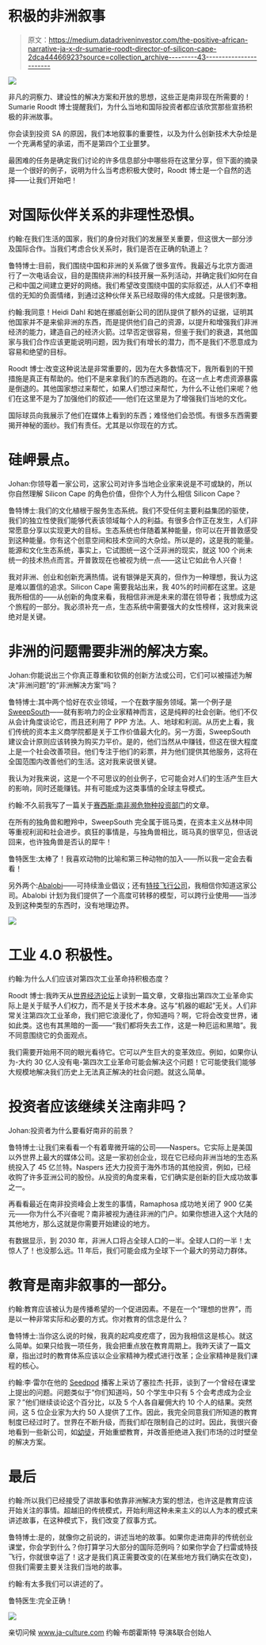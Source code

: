 # 积极的非洲叙事

> 原文：<https://medium.datadriveninvestor.com/the-positive-african-narrative-ja-x-dr-sumarie-roodt-director-of-silicon-cape-2dca44466923?source=collection_archive---------43----------------------->

![](img/26f0aacec5740f550b47a23e837f44df.png)

非凡的洞察力、建设性的解决方案和开放的思想，这些正是南非现在所需要的！Sumarie Roodt 博士提醒我们，为什么当地和国际投资者都应该欣赏那些宣扬积极的非洲故事。

你会读到投资 SA 的原因，我们本地叙事的重要性，以及为什么创新技术大杂烩是一个充满希望的承诺，而不是第四个工业噩梦。

最困难的任务是确定我们讨论的许多信息部分中哪些将在这里分享，但下面的摘录是一个很好的例子，说明为什么当考虑积极大使时，Roodt 博士是一个自然的选择——让我们开始吧！

# 对国际伙伴关系的非理性恐惧。

约翰:在我们生活的国家，我们的身份对我们的发展至关重要，但这很大一部分涉及国际合作。当我们考虑合伙关系时，我们是否在正确的轨道上？

鲁特博士:目前，我们围绕中国和非洲的关系做了很多宣传。我最近与北京方面进行了一次电话会议，目的是围绕非洲的科技开展一系列活动，并确定我们如何在自己和中国之间建立更好的网络。我们希望改变围绕中国的实际叙述，从人们不幸相信的无知的负面情绪，到通过这种伙伴关系已经取得的伟大成就。只是很刺激。

约翰:我同意！Heidi Dahl 和她在挪威创新公司的团队提供了额外的证据，证明其他国家并不是来偷非洲的东西，而是提供他们自己的资源，以提升和增强我们非洲经济的能力，建造自己的经济火箭。过早否定很容易，但鉴于我们的衰退，其他国家与我们合作应该更能说明问题，因为我们有增长的潜力，而不是我们不愿意成为容易和绝望的目标。

Roodt 博士:改变这种说法是非常重要的，因为在大多数情况下，我所看到的干预措施是真正有帮助的。他们不是来拿我们的东西逃跑的。在这一点上考虑资源暴露是倒退的。其他国家想过来帮忙，如果人们想过来帮忙，为什么不让他们来呢？他们在这里不是为了加强他们的叙述——他们在这里是为了增强我们当地的文化。

国际球员向我展示了他们在媒体上看到的东西；难怪他们会恐慌。有很多东西需要揭开神秘的面纱。我们有责任。尤其是以你现在的方式。

# 硅岬景点。

Johan:你领导着一家公司，这家公司对许多当地企业家来说是不可或缺的，所以你自然理解 Silicon Cape 的角色价值，但你个人为什么相信 Silicon Cape？

鲁特博士:我们的文化植根于服务生态系统。我们不受任何主要利益集团的驱使，我们的独立性使我们能够代表该领域每个人的利益。有很多合作正在发生，人们非常愿意分享以实现更大的目标。生态系统也伴随着某种能量，你可以在开普敦感受到这种能量。你有这个创意空间和技术空间的大杂烩。所以是的，这是我的能量。能源和文化生态系统，事实上，它试图统一这个泛非洲的现实，就这 100 个尚未统一的技术热点而言。开普敦现在也被视为统一点——这让它如此令人兴奋！

我对非洲、创业和创新充满热情。说有银弹是天真的，但作为一种理想，我认为这是难以置信的追求。Silicon Cape 需要我站出来，我 40%的时间都在这里。这是我所相信的——从创新的角度来看，我相信非洲是未来的潜在领导者；我想成为这个旅程的一部分。我必须补充一点，生态系统中需要强大的女性榜样，这对我来说绝对是关键。

# 非洲的问题需要非洲的解决方案。

Johan:你能说出三个你真正尊重和钦佩的创新方法或公司，它们可以被描述为解决“非洲问题”的“非洲解决方案”吗？

鲁特博士:其中两个恰好在农业领域，一个在数字服务领域。第一个例子是[SweepSouth](https://l.facebook.com/l.php?u=https%3A%2F%2Fsweepsouth.com%2F%3Ffbclid%3DIwAR0CKJTcOwl1Qh6ZliKA5JoTFsCzAIB4UmbftK-RfLTaxVUtrqZQzf1OADE&h=AT2z4a8HDFt6rsRQk3lcwR_dzCoX7uJYLEW51boKvOo2iU3JPlUij6UCDSjtbB664P3m7TSri_Ge-nS7Wnlo7NxQU7nUbUgtGQRNok57IgNPJNI41V4ov9oniw7U7zPJno16af_f)——就有影响力的企业家精神而言，这是纯粹的社会创新。他们不仅从会计角度谈论它，而且还利用了 PPP 方法。人、地球和利润。从历史上看，我们传统的资本主义商学院都是关于工作价值最大化的。另一方面，SweepSouth 建议会计原则应该转换为购买力平价。是的，他们当然从中赚钱，但这在很大程度上是一个社会改善项目。他们专注于他们的彩票，并为他们提供其他服务，这将在全国范围内改善他们的生活。这对我来说很关键。

我认为对我来说，这是一个不可思议的创业例子，它可能会对人们的生活产生巨大的影响，同时还能赚钱。并有可能成为这类事情的全球主导模式。

约翰:不久前我写了一篇关于[赛西斯:南非濒危物种投资部门](https://l.facebook.com/l.php?u=https%3A%2F%2Fmedium.com%2F%40JA_Culture%2Fsaesis-tomorrows-investment-9875eb19c23b%3Ffbclid%3DIwAR2P4RTtFPdr4mk3EGzysH_CTQhabtRpP6i4-pHfqRcmlTR8f-UuCkbB3fE&h=AT22PZm5ApMlL4qlCbEK7FVv9M5iE-wiowHukGMH9Et2QlSuOXY9Sai__lV7h350pNfEduoozCoVNGxv-DAM9NvqFjL84aVuTO8sDNvnYOsomVAIMkUgPuOfCGfDhcojdQkM8SZD)的文章。

在所有的独角兽和瞪羚中，SweepSouth 完全属于斑马类，在资本主义丛林中同等重视利润和社会进步。疯狂的事情是，与独角兽相比，斑马真的很罕见，但话说回来，也许独角兽是否认的犀牛！

鲁特医生:太棒了！我喜欢动物的比喻和第三种动物的加入——所以我一定会去看看！

另外两个:[Abalobi](https://l.facebook.com/l.php?u=http%3A%2F%2Fabalobi.info%2F%3Ffbclid%3DIwAR3x43sLiZNDaEEBFJfi1-fk1DvOs1V_LEWt7ph7Tk54Zf4vwTpe6v6GG_8&h=AT3UwQtNraoTMWlWOyr9A2gmmIjv1dwj1EefMnZzlQfrJ4H67QHulh4b-oN-SPz5nbSd1Q1pIILIlIFtEEB_Mzk7aavv07V4G5yZk829PfNC9pP2chLjpSRBAkv8CGPPZf7EH9NT)——可持续渔业倡议；还有[特技飞行公司](https://l.facebook.com/l.php?u=https%3A%2F%2Fwww.aerobotics.io%2F%3Ffbclid%3DIwAR2-4rk4qMAz_0V1zoHRRfCMY6TvBO8j7-lXS9DueEwdwdCEBVoFm9Uu82o&h=AT28gkKSiEJwdcxrNupAyFF3DZEhB8DHN_h8mkud7fAcTjIweLrvK86DdlIrYuJvpENuQyRWTQY71hNvZ1X-9SZZ5EM6a5NZqtOBnBb0uqbYAZn4dVHNd6LCJXkxeMmvANH5yTp7)，我相信你知道这家公司。Abalobi 计划为我们提供了一个高度可转移的模型，可以跨行业使用——当涉及到这种类型的东西时，没有地理边界。

![](img/770e3f8ec74b6121af7b85fe872c705b.png)

# 工业 4.0 积极性。

约翰:为什么人们应该对第四次工业革命持积极态度？

Roodt 博士:我昨天从[世界经济论坛](https://l.facebook.com/l.php?u=https%3A%2F%2Fwww.weforum.org%2Fabout%2Fthe-fourth-industrial-revolution-by-klaus-schwab%3Ffbclid%3DIwAR0YpJyyK4rzGbD22qKr5-dcxJkfIgVdzpW4aq7doJ0HQajMoWanQuivodc&h=AT0V0O3HyJMLZk060acYoir5FBvqV6E1s8lPaCJVXFrPHx-JQVDbcZzH1eHpqGhd_vReCkP31oBLKaCu3R__--eHxQNOl5duorG3ZkaXz2xENVismbebcyiUJsORvcc0FnAyf4eI)上读到一篇文章，文章指出第四次工业革命实际上是关于赋予人们权力，而不是关于技术本身。这与“机器的崛起”无关。人们非常关注第四次工业革命，我们把它浪漫化了，你知道吗？啊，它将会改变世界，诸如此类。这也有其黑暗的一面——“我们都将失去工作，这是一种厄运和黑暗”。我不同意围绕它的负面观点。

我们需要开始用不同的眼光看待它。它可以产生巨大的变革效应。例如，如果你认为-大约 30 亿人没有电-第四次工业革命可能会解决这个问题！它可能使我们能够大规模地解决我们历史上无法真正解决的社会问题。就这么简单。

# 投资者应该继续关注南非吗？

Johan:投资者为什么要看好南非的前景？

鲁特博士:让我们来看看一个有着卑微开端的公司——Naspers。它实际上是美国以外世界上最大的媒体公司。这是一家初创企业，现在它已经向非洲当地的生态系统投入了 45 亿兰特。Naspers 还大力投资于海外市场的其他投资，例如，已经收购了许多亚洲公司的股份。从投资的角度来看，它们确实是创新的巨大成功故事之一。

再看看最近在南非投资峰会上发生的事情，Ramaphosa 成功地关闭了 900 亿美元——你为什么不兴奋呢？南非被视为通往非洲的门户。如果你想进入这个大陆的其他地方，那么这就是你需要开始建设的地方。

有数据显示，到 2030 年，非洲人口将占全球人口的一半。全球人口的一半！太惊人了！也没那么远。11 年后，我们可能会成为全球下一个最大的劳动力群体。

# 教育是南非叙事的一部分。

约翰:教育应该被认为是传播希望的一个促进因素。不是在一个“理想的世界”，而是以一种非常实际和必要的方式。你对教育的信念是什么？

鲁特博士:当你这么说的时候，我真的起鸡皮疙瘩了，因为我相信这是核心。就这么简单。如果只给我一项任务，我会把重点放在教育周期上。我昨天读了一篇文章，指出过时的教育体系应该以企业家精神为模式进行改革；企业家精神是我们课程的核心。

约翰:李·雷尔在他的 [Seedpod](https://l.facebook.com/l.php?u=http%3A%2F%2Fcreativeseed.co.za%2Fportfolio%2F02-seraj-toefy%2F%3Ffbclid%3DIwAR0ipQQ0Wu3K-8DUcLRLc4pvvuZDq__J3iibwXirOVmNM2EpM-pTGG0V4_A&h=AT38QILaZI7jChOJgJ77xH5KBwV3ABX0QcjsmgFDYw0HxYM5iLYFa_Cm8Twx3wKK80Ga-i4pNsnnNXI0iKqxj-U_nq99m1-MzhlvJ56wCZ--nwRLkNJ1SlW8w4yrOOKB12Kwge3a) 播客上采访了塞拉杰·托菲，谈到了一个曾经在课堂上提出的问题。问题类似于“你们知道吗，50 个学生中只有 5 个会考虑成为企业家？”他们继续谈论这个百分比，以及 5 个人各自雇佣大约 10 个人的结果。突然间，这 5 位企业家为大约 50 人提供了工作。因此，我完全同意我们所知道的教育制度已经过时了。世界在不断升级，而我们却在限制自己的过时。因此，我很兴奋地看到一些新公司，如[幼徒](https://l.facebook.com/l.php?u=https%3A%2F%2Fyounglings.squarespace.com%2F%3Ffbclid%3DIwAR28cp5KeI3-bLNcngIqLPGOI8Hw5s9p-jx4LRxF6h50xCydeHA6jrnOA9o&h=AT26aucUD3LSiMuoum4x36EyfiPa4OAHkekAE2EZdE4kR9p1ehZV-rK2bBi_J-T0WOVxLyIk1qr-mQNMXruVfddYEKkQvkpZkmJpFnn2Symg1f6HKqZbW_zF6SPMt9XzcYn7BedM)，开始重塑教育，并改善拒绝进入我们市场的过时壁垒的解决方案。

# 最后

约翰:所以我们已经接受了讲故事和依靠非洲解决方案的想法，也许这是教育应该开始关注的事情。超越旧的传统模式，开始利用这种未来主义的以人为本的模式来讲述故事，在这种模式下，我们改变了叙事方式。

鲁特博士:是的，就像你之前说的，讲述当地的故事。如果你走进南非的传统创业课堂，你会学到什么？你打算学习大部分的国际范例吗？如果你学会了扫雷或特技飞行，你就很幸运了！这才是我们真正需要改变的(在某些地方我们确实在改变)，但我们需要主要关注我们当地的故事。

约翰:有太多我们可以讲述的了。

鲁特医生:完全正确！

![](img/f8f6d66f8bbcb2fe820bcda700d1b84f.png)

亲切问候 www.ja-culture.com 约翰·布朗霍斯特
导演&联合创始人
